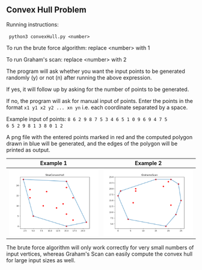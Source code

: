 ## Convex Hull Problem

Running instructions:

<code> python3 convexHull.py \<number\> </code>

To run the brute force algorithm: replace \<number\> with 1

To run Graham's scan: replace \<number\> with 2

The program will ask whether you want the input points to be generated randomly (y) or not (n) after running the above expression.

If yes, it will follow up by asking for the number of points to be generated.

If no, the program will ask for manual input of points. Enter the points in the format <code>x1 y1 x2 y2 ... xn yn</code> i.e. each coordinate separated by a space.

Example input of points: <code>8 6 2 9 8 7 5 3 4 6 5 1 0 9 6 9 4 7 5 6 5 2 9 8 1 3 8 0 1 2</code>

A png file with the entered points marked in red and the computed polygon drawn in blue will be generated, and the edges of the polygon will be printed as output.

Example 1                  |  Example 2
:-------------------------:|:-------------------------:
![](SlowConvexHull.png)  |  ![](GrahamsScan.png)

The brute force algorithm will only work correctly for very small numbers of input vertices, whereas Graham's Scan can easily compute the convex hull for large input sizes as well.